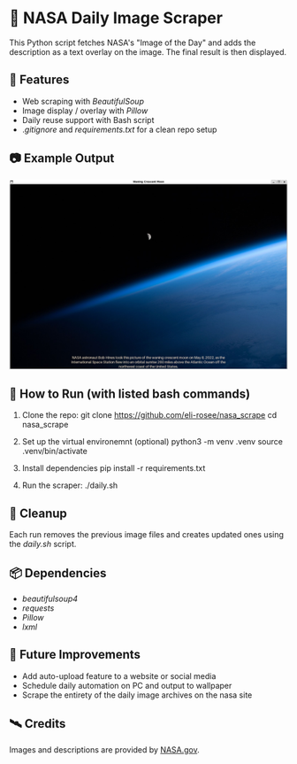 # :milky_way: NASA Daily Image Scraper

This Python script fetches NASA's "Image of the Day" and adds the description as a text overlay on the image. The final result is then displayed.

## :wrench: Features

- Web scraping with _BeautifulSoup_
- Image display / overlay with _Pillow_
- Daily reuse support with Bash script
- ._gitignore_ and _requirements.txt_ for a clean repo setup

## :camera: Example Output

![Alt text](images/readme_image.png?raw=true "Nasa Daily Image with Description Overlay")

## :rocket: How to Run (with listed bash commands)

1. Clone the repo:
    git clone https://github.com/eli-rosee/nasa_scrape
    cd nasa_scrape

2. Set up the virtual environemnt (optional)
    python3 -m venv .venv
    source .venv/bin/activate

3. Install dependencies
    pip install -r requirements.txt

4. Run the scraper:
    ./daily.sh

## :broom: Cleanup

Each run removes the previous image files and creates updated ones using the _daily.sh_ script.

## :package: Dependencies

- _beautifulsoup4_
- _requests_
- _Pillow_
- _lxml_

## :robot: Future Improvements

- Add auto-upload feature to a website or social media
- Schedule daily automation on PC and output to wallpaper
- Scrape the entirety of the daily image archives on the nasa site

## :artificial_satellite: Credits

Images and descriptions are provided by [NASA.gov](https://www.nasa.gov).
